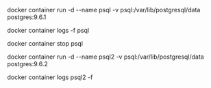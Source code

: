 docker container run -d --name psql -v psql:/var/lib/postgresql/data postgres:9.6.1

docker container logs -f psql

docker container stop psql

docker container run -d --name psql2 -v psql:/var/lib/postgresql/data postgres:9.6.2

docker container logs psql2 -f